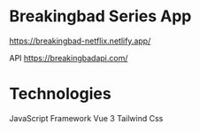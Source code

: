 # Breakingbad Series App 

https://breakingbad-netflix.netlify.app/

API https://breakingbadapi.com/

 # Technologies 
 
  JavaScript 
  Framework Vue 3
  Tailwind Css 
  
